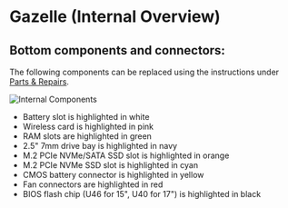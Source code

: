 # Gazelle (Internal Overview)

## Bottom components and connectors:

The following components can be replaced using the instructions under [Parts & Repairs](./repairs.md).

![Internal Components](./img/components-highlighted.jpg)

- Battery slot is highlighted in white
- Wireless card is highlighted in pink
- RAM slots are highlighted in green
- 2.5" 7mm drive bay is highlighted in navy
- M.2 PCIe NVMe/SATA SSD slot is highlighted in orange
- M.2 PCIe NVMe SSD slot is highlighted in cyan
- CMOS battery connector is highlighted in yellow
- Fan connectors are highlighted in red
- BIOS flash chip (U46 for 15", U40 for 17") is highlighted in black

